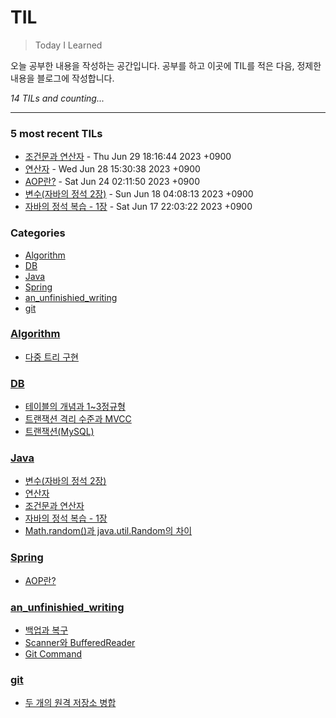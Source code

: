 # TIL
> Today I Learned

오늘 공부한 내용을 작성하는 공간입니다. 공부를 하고 이곳에 TIL를 적은 다음, 정제한 내용을 블로그에 작성합니다.


_14 TILs and counting..._

---

### 5 most recent TILs

- [조건문과 연산자](Java/Java_Jungsuk_chapter4.md) - Thu Jun 29 18:16:44 2023 +0900
- [연산자](Java/Java_Jungsuk_chapter3.md) - Wed Jun 28 15:30:38 2023 +0900
- [AOP란?](Spring/AOP.md) - Sat Jun 24 02:11:50 2023 +0900
- [변수(자바의 정석 2장)](Java/Java_Jungsuk_chapter2.md) - Sun Jun 18 04:08:13 2023 +0900
- [자바의 정석 복습 - 1장](Java/Java_jungsuk_chapter1.md) - Sat Jun 17 22:03:22 2023 +0900

### Categories

- [Algorithm](#Algorithm)
- [DB](#DB)
- [Java](#Java)
- [Spring](#Spring)
- [an_unfinishied_writing](#an_unfinishied_writing)
- [git](#git)

### [Algorithm](#Algorithm)
- [다중 트리 구현](Algorithm/N-ary_tree.md)

### [DB](#DB)
- [테이블의 개념과 1~3정규형](DB/Concepts_and_Normalization_of_Table.md)
- [트랜잭션 격리 수준과 MVCC](DB/Transaction_Isolation_Level.md)
- [트랜잭션(MySQL)](DB/Transaction_and_Concurrency_Control.md)

### [Java](#Java)
- [변수(자바의 정석 2장)](Java/Java_Jungsuk_chapter2.md)
- [연산자](Java/Java_Jungsuk_chapter3.md)
- [조건문과 연산자](Java/Java_Jungsuk_chapter4.md)
- [자바의 정석 복습 - 1장](Java/Java_jungsuk_chapter1.md)
- [Math.random()과 java.util.Random의 차이](Java/Math_random()_VS_Random.md)

### [Spring](#Spring)
- [AOP란?](Spring/AOP.md)

### [an_unfinishied_writing](#an_unfinishied_writing)
- [백업과 복구](an_unfinishied_writing/Back_up_and_Restoration.md)
- [Scanner와 BufferedReader](an_unfinishied_writing/Scanner_And_BufferedReader.md)
- [Git Command](an_unfinishied_writing/git_command.md)

### [git](#git)
- [두 개의 원격 저장소 병합](git/merge_remote_to_remote.md)

[1]: https://simonwillison.net/2020/Apr/20/self-rewriting-readme/
[2]: https://github.com/jbranchaud/til

